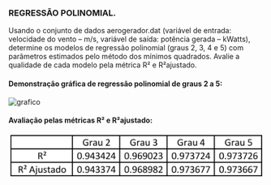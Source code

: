 ### REGRESSÃO POLINOMIAL. 
Usando o conjunto de dados aerogerador.dat (variável de entrada: velocidade do vento – m/s, variável de saída: potência gerada – kWatts), determine os modelos de regressão polinomial  (graus  2,  3,  4  e  5)  com  parâmetros  estimados  pelo  método  dos  mínimos quadrados. Avalie a qualidade de cada modelo pela métrica R² e R²ajustado.

#### Demonstração gráfica de regressão polinomial de graus 2 a 5:

![grafico](https://github.com/cesbrandao/regressaoPolinomial/blob/master/img/regressao.jpgg)

#### Avaliação pelas métricas R² e R²ajustado:

<p align="center">
  <img src="/img/tabela1.jpg" width="500" alt="accessibility text">
</p>
